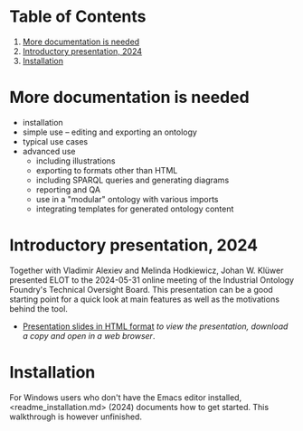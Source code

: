 
# Table of Contents

1.  [More documentation is needed](#org271bcec)
2.  [Introductory presentation, 2024](#org6476dd2)
3.  [Installation](#org3c43689)



<a id="org271bcec"></a>

# More documentation is needed

-   installation
-   simple use &#x2013; editing and exporting an ontology
-   typical use cases
-   advanced use
    -   including illustrations
    -   exporting to formats other than HTML
    -   including SPARQL queries and generating diagrams
    -   reporting and QA
    -   use in a "modular" ontology with various imports
    -   integrating templates for generated ontology content


<a id="org6476dd2"></a>

# Introductory presentation, 2024

Together with Vladimir Alexiev and Melinda Hodkiewicz, Johan W. Klüwer presented ELOT to the 2024-05-31 online meeting of the Industrial Ontology Foundry's Technical Oversight Board.
This presentation can be a good starting point for a quick look at main features as well as the motivations behind the tool.

-   [Presentation slides in HTML format](20240525T181908--elot-presented-to-iof-tob__elot_emacs_iof.html) *to view the presentation, download a copy and open in a web browser*.


<a id="org3c43689"></a>

# Installation

For Windows users who don't have the Emacs editor installed, <readme_installation.md> (2024) documents how to get started. This walkthrough is however unfinished.

